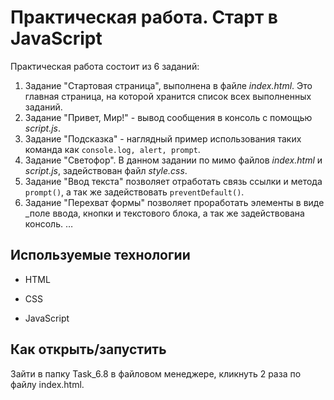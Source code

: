 # Практическая работа. Старт в JavaScript

Практическая работа состоит из 6 заданий:
1. Задание "Стартовая страница", выполнена в файле _index.html_. Это главная страница, на которой хранится список всех выполненных заданий.
2. Задание "Привет, Мир!" - вывод сообщения в консоль с помощью _script.js_.
3. Задание "Подсказка" - наглядный пример использования таких команда как `console.log, alert, prompt`.
4. Задание "Светофор". В данном задании по мимо файлов _index.html_ и _script.js_, задействован файл _style.css_.
5. Задание "Ввод текста" позволяет отработать связь ссылки и метода `prompt()`, а так же задействовать `preventDefault()`.
6. Задание "Перехват формы" позволяет проработать элементы в виде _поле ввода, кнопки и текстового блока, а так же задействована консоль.
…

## Используемые технологии

* HTML

* CSS 

* JavaScript 



## Как открыть/запустить

Зайти в папку Task_6.8 в файловом менеджере, кликнуть 2 раза по файлу index.html.
